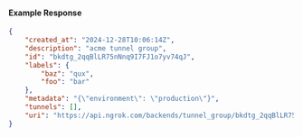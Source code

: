 <!-- Code generated for API Clients. DO NOT EDIT. -->

#### Example Response

```json
{
	"created_at": "2024-12-28T10:06:14Z",
	"description": "acme tunnel group",
	"id": "bkdtg_2qqBlLR75nNnq9I7FJ1o7yv74qJ",
	"labels": {
		"baz": "qux",
		"foo": "bar"
	},
	"metadata": "{\"environment\": \"production\"}",
	"tunnels": [],
	"uri": "https://api.ngrok.com/backends/tunnel_group/bkdtg_2qqBlLR75nNnq9I7FJ1o7yv74qJ"
}
```
